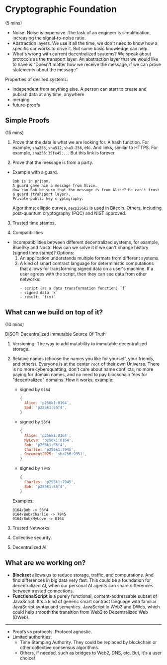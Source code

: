 # Cryptographic Foundation

(5 mins)

- Noise. Noise is expensive. The task of an engineer is simplification, increasing the signal-to-noise ratio.
- Abstraction layers. We use it all the time, we don't need to know how a specific car works to drive it. But some basic knowledge can help.
- What's wrong with current decentralized systems? We speak about protocols as the transport layer. An abstraction layer that we would like to have is "Doesn't matter how we receive the message, if we can prove statements about the message"

Properties of desired systems:
- independent from anything else. A person can start to create and publish data at any time, anywhere
- merging
- future-proofs

## Simple Proofs 

(15 mins)

1. Prove that the data is what we are looking for.
   A hash function. For example, `sha256`, `sha512`, `sha3-256`, etc.
   And links, similar to HTTPS. For example, `sha256:35fe45...`. But this link is forever.

3. Prove that the message is from a party.
- Example with a guard.
  ```
  Bob is in prison.
  A guard gave him a message from Alice.
  How can Bob be sure that the message is from Alice? He can't trust a guard (transport layer).
  Private-public key cryptography. 
  ```

  Algorithms: elliptic curves, `secp256k1` is used in Bitcoin. Others, including post-quantum cryptography (PQC) and NIST approved.

3. Trusted time stamps.

4. Compatibilities

- Incompatibilities between different decentralized systems, for example, BlueSky and Nostr. How can we solve it if we can't change history (signed time stamp)? Options:
  1. An application understands multiple formats from different systems.
  2. A kind of smart contract language for deterministic computations that allows for transforming signed data on a user's machine. If a user agrees with the script, then they can see data from other networks:
     ```
     - script (as a data transformation function) `f`
     - signed data `x`
     - result: `f(x)`
     ```

## What can we build on top of it? 

(10 mins)

DISOT: Decentralized Immutable Source Of Truth

1. Versioning. The way to add mutability to immutable decentralized storage. 

2. Relative names (choose the names you like for yourself, your friends, and others). Everyone is at the center `root` of their own Universe. There is no more cybersquatting, don't care about name conflicts, no more paying for domain names, and no need to pay blockchain fees for "decentralized" domains. How it works, example:
   - signed by `0164`
     ```js
     {
       Alice: 'p256k1:0164`,
       Bod: 'p256k1:56f4',
     }
     ```
   - signed by `56f4`
     ```js
     {
       Alice: 'p256k1:0164',
       MyLove: 'p256k1:0164',
       Bob: 'p256k1:56f4',
       Charlie: 'p256k1:7945',
       Document2025: 'sha256:9351',
     }
     ```
   - signed by `7945`
     ```js
     {
       Charles: 'p256k1:7945',
       Bob: 'p256k1:56f4',       
     }
     ```
   Examples:
   ```
   0164/Bob -> 56f4
   0164/Bob/Charlie -> 7945
   0164/Bob/MyLove -> 0164
   ```
   
3. Trusted Networks.

4. Collective security.

5. Decentralized AI

## What are we working on?

- **Blockset** allows us to reduce storage, traffic, and computations. And find differences in big data very fast. This could be a foundation for decentralized AI, when our personal AI agents can share differences between trusted connections.
- **FunctionalScript** is a purely functional, content-addressable subset of JavaScript. It's a kind of generic smart contract language with familiar JavaScript syntax and semantics. JavaScript in Web3 and DWeb, which could help smooth the transition from Web2 to Decentralized Web (DWeb). 

---

- Proofs vs protocols. Protocol agnostic.
- Limited authorities:
  - Time Stamping Authority. They could be replaced by blockchain or other collective consensus algorithms.
  - Others, if needed, such as bridges to Web2, DNS, etc.
  But, it's a user choice!
